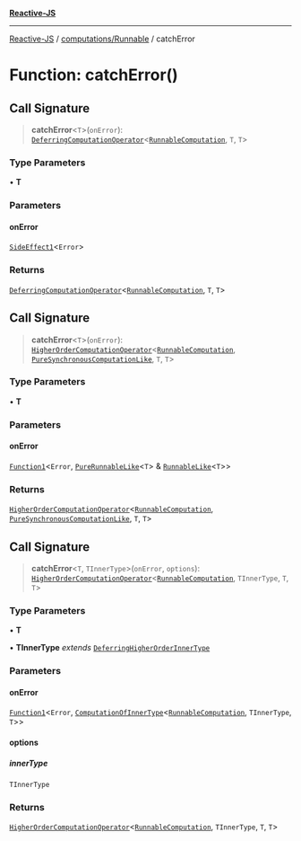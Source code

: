 [**Reactive-JS**](../../../README.md)

***

[Reactive-JS](../../../README.md) / [computations/Runnable](../README.md) / catchError

# Function: catchError()

## Call Signature

> **catchError**\<`T`\>(`onError`): [`DeferringComputationOperator`](../../type-aliases/DeferringComputationOperator.md)\<[`RunnableComputation`](../interfaces/RunnableComputation.md), `T`, `T`\>

### Type Parameters

• **T**

### Parameters

#### onError

[`SideEffect1`](../../../functions/type-aliases/SideEffect1.md)\<`Error`\>

### Returns

[`DeferringComputationOperator`](../../type-aliases/DeferringComputationOperator.md)\<[`RunnableComputation`](../interfaces/RunnableComputation.md), `T`, `T`\>

## Call Signature

> **catchError**\<`T`\>(`onError`): [`HigherOrderComputationOperator`](../../type-aliases/HigherOrderComputationOperator.md)\<[`RunnableComputation`](../interfaces/RunnableComputation.md), [`PureSynchronousComputationLike`](../../interfaces/PureSynchronousComputationLike.md), `T`, `T`\>

### Type Parameters

• **T**

### Parameters

#### onError

[`Function1`](../../../functions/type-aliases/Function1.md)\<`Error`, [`PureRunnableLike`](../../interfaces/PureRunnableLike.md)\<`T`\> & [`RunnableLike`](../../interfaces/RunnableLike.md)\<`T`\>\>

### Returns

[`HigherOrderComputationOperator`](../../type-aliases/HigherOrderComputationOperator.md)\<[`RunnableComputation`](../interfaces/RunnableComputation.md), [`PureSynchronousComputationLike`](../../interfaces/PureSynchronousComputationLike.md), `T`, `T`\>

## Call Signature

> **catchError**\<`T`, `TInnerType`\>(`onError`, `options`): [`HigherOrderComputationOperator`](../../type-aliases/HigherOrderComputationOperator.md)\<[`RunnableComputation`](../interfaces/RunnableComputation.md), `TInnerType`, `T`, `T`\>

### Type Parameters

• **T**

• **TInnerType** *extends* [`DeferringHigherOrderInnerType`](../../type-aliases/DeferringHigherOrderInnerType.md)

### Parameters

#### onError

[`Function1`](../../../functions/type-aliases/Function1.md)\<`Error`, [`ComputationOfInnerType`](../../type-aliases/ComputationOfInnerType.md)\<[`RunnableComputation`](../interfaces/RunnableComputation.md), `TInnerType`, `T`\>\>

#### options

##### innerType

`TInnerType`

### Returns

[`HigherOrderComputationOperator`](../../type-aliases/HigherOrderComputationOperator.md)\<[`RunnableComputation`](../interfaces/RunnableComputation.md), `TInnerType`, `T`, `T`\>
